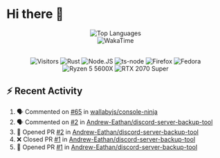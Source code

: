 # Hi there 👋

<p align="center">
<img src="https://github-readme-stats.vercel.app/api/top-langs/?username=Zubbbz&layout=compact&hide_border=true&langs_count=999&theme=dark&bg_color=00000000" alt="Top Languages">
	<br/>
<img src="https://github-readme-stats.vercel.app/api/wakatime?username=Zubbbz&layout=compact&custom_title=My%20Week&hide_border=true&theme=dark&bg_color=00000000" alt="WakaTime"/>
	<br/><br/>
	<p align="center">
		<img src="https://visitor-badge.laobi.icu/badge?page_id=Zubbbz" alt="Visitors"/>
		<img src="https://img.shields.io/badge/Rust-000000?style=flat&logo=rust&logoColor=white" alt="Rust">
		<img src="https://img.shields.io/badge/Node.js-339933?style=flat&logo=nodedotjs&logoColor=white" alt="Node.JS">
		<img src="https://img.shields.io/badge/ts--node-3178C6?style=flat&logo=ts-node&logoColor=white" alt="ts-node">
		<img src="https://img.shields.io/badge/Firefox_Browser-FF7139?style=flat&logo=Firefox-Browser&logoColor=white" alt="Firefox">
		<img src="https://img.shields.io/badge/Fedora-294172?style=flat&logo=fedora&logoColor=white" alt="Fedora">
		<img src="https://img.shields.io/badge/AMD%20Ryzen_5_5600X-ED1C24?style=flat&logo=amd&logoColor=white" alt="Ryzen 5 5600X">
		<img src="https://img.shields.io/badge/NVIDIA-RTX 2070 Super-76B900?style=flat&logo=nvidia&logoColor=white" alt="RTX 2070 Super">
	</p>
</p>

## ⚡ Recent Activity
<!--START_SECTION:activity-->
1. 🗣 Commented on [#65](https://github.com/wallabyjs/console-ninja/issues/65) in [wallabyjs/console-ninja](https://github.com/wallabyjs/console-ninja)
2. 🗣 Commented on [#2](https://github.com/Andrew-Eathan/discord-server-backup-tool/issues/2) in [Andrew-Eathan/discord-server-backup-tool](https://github.com/Andrew-Eathan/discord-server-backup-tool)
3. 💪 Opened PR [#2](https://github.com/Andrew-Eathan/discord-server-backup-tool/pull/2) in [Andrew-Eathan/discord-server-backup-tool](https://github.com/Andrew-Eathan/discord-server-backup-tool)
4. ❌ Closed PR [#1](https://github.com/Andrew-Eathan/discord-server-backup-tool/pull/1) in [Andrew-Eathan/discord-server-backup-tool](https://github.com/Andrew-Eathan/discord-server-backup-tool)
5. 💪 Opened PR [#1](https://github.com/Andrew-Eathan/discord-server-backup-tool/pull/1) in [Andrew-Eathan/discord-server-backup-tool](https://github.com/Andrew-Eathan/discord-server-backup-tool)
<!--END_SECTION:activity-->
